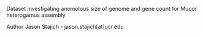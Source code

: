 Dataset investigating anomolous size of genome and gene count for Mucor heterogamus assembly

Author
Jason Stajich - jason.stajich[at]ucr.edu
